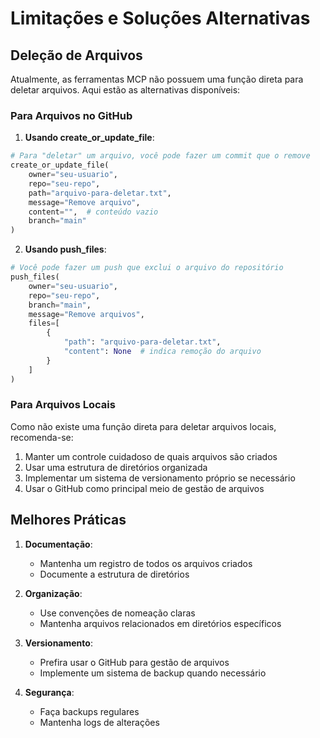 # Limitações e Soluções Alternativas

## Deleção de Arquivos

Atualmente, as ferramentas MCP não possuem uma função direta para deletar arquivos. Aqui estão as alternativas disponíveis:

### Para Arquivos no GitHub

1. **Usando create_or_update_file**:
```python
# Para "deletar" um arquivo, você pode fazer um commit que o remove
create_or_update_file(
    owner="seu-usuario",
    repo="seu-repo",
    path="arquivo-para-deletar.txt",
    message="Remove arquivo",
    content="",  # conteúdo vazio
    branch="main"
)
```

2. **Usando push_files**:
```python
# Você pode fazer um push que exclui o arquivo do repositório
push_files(
    owner="seu-usuario",
    repo="seu-repo",
    branch="main",
    message="Remove arquivos",
    files=[
        {
            "path": "arquivo-para-deletar.txt",
            "content": None  # indica remoção do arquivo
        }
    ]
)
```

### Para Arquivos Locais

Como não existe uma função direta para deletar arquivos locais, recomenda-se:

1. Manter um controle cuidadoso de quais arquivos são criados
2. Usar uma estrutura de diretórios organizada
3. Implementar um sistema de versionamento próprio se necessário
4. Usar o GitHub como principal meio de gestão de arquivos

## Melhores Práticas

1. **Documentação**:
   - Mantenha um registro de todos os arquivos criados
   - Documente a estrutura de diretórios

2. **Organização**:
   - Use convenções de nomeação claras
   - Mantenha arquivos relacionados em diretórios específicos

3. **Versionamento**:
   - Prefira usar o GitHub para gestão de arquivos
   - Implemente um sistema de backup quando necessário

4. **Segurança**:
   - Faça backups regulares
   - Mantenha logs de alterações